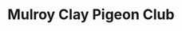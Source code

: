 ---
title: "Mulroy Clay Pigeon Club"
address: "Gortmacall, Milford, Donegal"
tel: "+353 (0)74 915 3230"
county: "Donegal"
category: "Clay Pigeon Shooting"
type: "Content"
lat: "55.08164978027344"
lng: "-7.712111949920654"
---